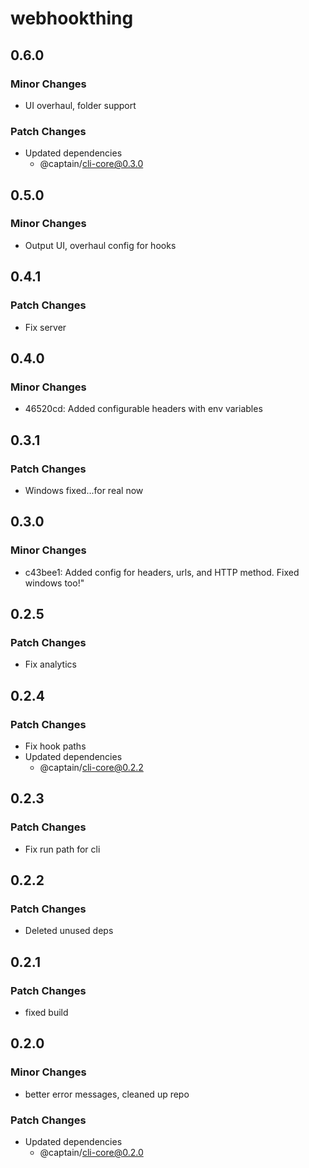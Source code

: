 # webhookthing

## 0.6.0

### Minor Changes

- UI overhaul, folder support

### Patch Changes

- Updated dependencies
  - @captain/cli-core@0.3.0

## 0.5.0

### Minor Changes

- Output UI, overhaul config for hooks

## 0.4.1

### Patch Changes

- Fix server

## 0.4.0

### Minor Changes

- 46520cd: Added configurable headers with env variables

## 0.3.1

### Patch Changes

- Windows fixed...for real now

## 0.3.0

### Minor Changes

- c43bee1: Added config for headers, urls, and HTTP method. Fixed windows too!"

## 0.2.5

### Patch Changes

- Fix analytics

## 0.2.4

### Patch Changes

- Fix hook paths
- Updated dependencies
  - @captain/cli-core@0.2.2

## 0.2.3

### Patch Changes

- Fix run path for cli

## 0.2.2

### Patch Changes

- Deleted unused deps

## 0.2.1

### Patch Changes

- fixed build

## 0.2.0

### Minor Changes

- better error messages, cleaned up repo

### Patch Changes

- Updated dependencies
  - @captain/cli-core@0.2.0
